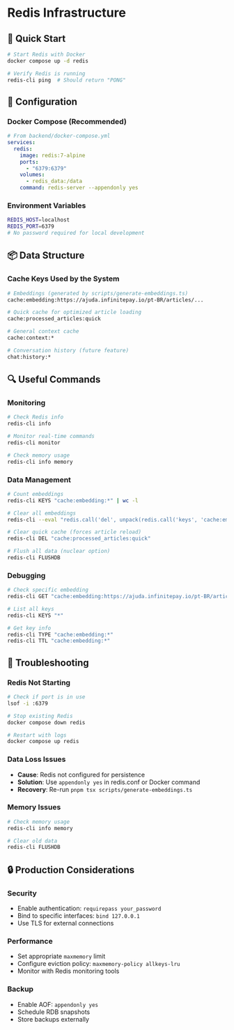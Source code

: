 # Redis Infrastructure

## 🚀 Quick Start

```bash
# Start Redis with Docker
docker compose up -d redis

# Verify Redis is running
redis-cli ping  # Should return "PONG"
```

## 🔧 Configuration

### Docker Compose (Recommended)
```yaml
# From backend/docker-compose.yml
services:
  redis:
    image: redis:7-alpine
    ports:
      - "6379:6379"
    volumes:
      - redis_data:/data
    command: redis-server --appendonly yes
```

### Environment Variables
```bash
REDIS_HOST=localhost
REDIS_PORT=6379
# No password required for local development
```

## 📦 Data Structure

### Cache Keys Used by the System
```bash
# Embeddings (generated by scripts/generate-embeddings.ts)
cache:embedding:https://ajuda.infinitepay.io/pt-BR/articles/...

# Quick cache for optimized article loading
cache:processed_articles:quick

# General context cache
cache:context:*

# Conversation history (future feature)
chat:history:*
```

## 🔍 Useful Commands

### Monitoring
```bash
# Check Redis info
redis-cli info

# Monitor real-time commands
redis-cli monitor

# Check memory usage
redis-cli info memory
```

### Data Management
```bash
# Count embeddings
redis-cli KEYS "cache:embedding:*" | wc -l

# Clear all embeddings
redis-cli --eval "redis.call('del', unpack(redis.call('keys', 'cache:embedding:*')))" 0

# Clear quick cache (forces article reload)
redis-cli DEL "cache:processed_articles:quick"

# Flush all data (nuclear option)
redis-cli FLUSHDB
```

### Debugging
```bash
# Check specific embedding
redis-cli GET "cache:embedding:https://ajuda.infinitepay.io/pt-BR/articles/6033460806678"

# List all keys
redis-cli KEYS "*"

# Get key info
redis-cli TYPE "cache:embedding:*"
redis-cli TTL "cache:embedding:*"
```

## 🚨 Troubleshooting

### Redis Not Starting
```bash
# Check if port is in use
lsof -i :6379

# Stop existing Redis
docker compose down redis

# Restart with logs
docker compose up redis
```

### Data Loss Issues
- **Cause**: Redis not configured for persistence
- **Solution**: Use `appendonly yes` in redis.conf or Docker command
- **Recovery**: Re-run `pnpm tsx scripts/generate-embeddings.ts`

### Memory Issues
```bash
# Check memory usage
redis-cli info memory

# Clear old data
redis-cli FLUSHDB
```

## 🔒 Production Considerations

### Security
- Enable authentication: `requirepass your_password`
- Bind to specific interfaces: `bind 127.0.0.1`
- Use TLS for external connections

### Performance
- Set appropriate `maxmemory` limit
- Configure eviction policy: `maxmemory-policy allkeys-lru`
- Monitor with Redis monitoring tools

### Backup
- Enable AOF: `appendonly yes`
- Schedule RDB snapshots
- Store backups externally
